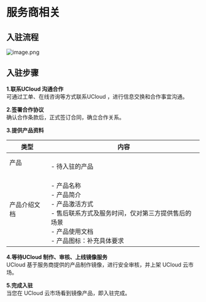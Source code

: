 <a name="Odrj7"></a>
# 服务商相关
<a name="dMPpy"></a>
## 入驻流程
![image.png](https://cdn.nlark.com/yuque/0/2024/png/29571810/1722581457537-97473106-b55c-4154-811e-3b45fc885bd3.png#averageHue=%23eeeff2&clientId=u50ee6750-31d7-4&from=paste&height=201&id=u9c4ebdcb&originHeight=362&originWidth=2552&originalType=binary&ratio=1.7999999523162842&rotation=0&showTitle=false&size=91090&status=done&style=none&taskId=u10999883-1a3d-45ea-ae3e-80c1627505f&title=&width=1417.7778153360637)
<a name="NfMY5"></a>
## 入驻步骤
**1.联系UCloud 沟通合作**<br />可通过工单、在线咨询等方式联系UCloud ，进行信息交换和合作事宜沟通。

**2.签署合作协议**<br />确认合作条款后，正式签订合同，确立合作关系。

**3.提供产品资料**

| 类型 | 内容 |
| --- | --- |
| 产品 | <br />- 待入驻的产品<br /> |
| 产品介绍文档 | <br />- 产品名称<br />- 产品简介<br />- 产品激活方式<br />- 售后联系方式及服务时间，仅对第三方提供售后的场景<br />- 产品使用文档<br />- 产品图标：补充具体要求<br /> |



**4.等待UCloud 制作、审核、上线镜像服务**<br />UCloud 基于服务商提供的产品制作镜像，进行安全审核，并上架 UCloud 云市场。

**5.完成入驻**<br />当您在 UCloud 云市场看到镜像产品，即入驻完成。
